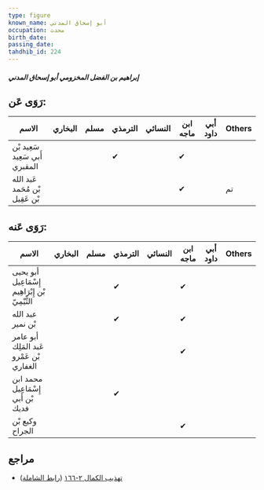 ```yaml
---
type: figure
known_name: أبو إسحاق المدني
occupation: محدث
birth_date:
passing_date:
tahdhib_id: 224
---
```

##### إبراهيم بن الفضل المخزومي أبو إسحاق المدني

## رَوَى عَن:
| الاسم                           | البخاري | مسلم | الترمذي | النسائي | ابن ماجه | أبي داود | Others |
| ------------------------------- | ------- | ---- | ------- | ------- | -------- | -------- | ------ |
| سَعِيد بْن أَبي سَعِيد المقبري  |         |      | ✔       |         | ✔        |          |        |
| عَبد الله بْن مُحَمد بْن عَقِيل |         |      |         |         | ✔        |          | تم     |
## رَوَى عَنه:
| الاسم                                            | البخاري | مسلم | الترمذي | النسائي | ابن ماجه | أبي داود | Others |
| ------------------------------------------------ | ------- | ---- | ------- | ------- | -------- | -------- | ------ |
| أبو يحيى إِسْمَاعِيل بْن إِبْرَاهِيم التَّيْمِيّ |         |      | ✔       |         | ✔        |          |        |
| عبد الله بْن نمير                                |         |      | ✔       |         | ✔        |          |        |
| أبو عامر عَبد المَلِك بْن عَمْرو الغفاري         |         |      |         |         | ✔        |          |        |
| محمد ابن إِسْمَاعِيل بْن أَبي فديك               |         |      | ✔       |         |          |          |        |
| وكيع بْن الجراح                                  |         |      |         |         | ✔        |          |        |
## مراجع
- [تهذيب الكمال ٢-١٦٦](obsidian://open?vault=Tahdhib-al-Kamal&file=Figures/٢٢٤-إبراهيم%20بن%20الفضل%20المخزومي%20أبو%20إسحاق%20المدني) ([رابط الشاملة](https://shamela.ws/book/3722/647))